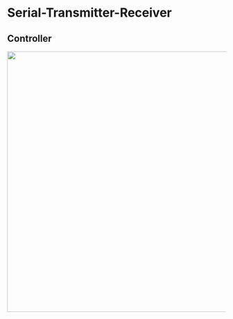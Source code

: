 # Serial-Transmitter-Receiver

## Controller
<img src="https://github.com/fark00/Serial-Transmitter-Receiver/blob/master/Sim_controller.jpg" width="600" heigth="300">
